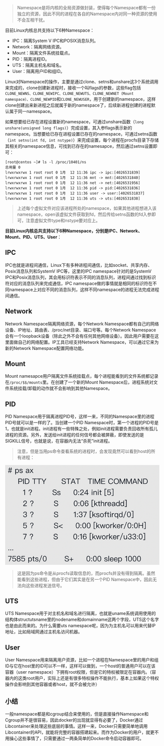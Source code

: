 

>  Namespace是将内核的全局资源做封装，使得每个Namespace都有一份独立的资源，因此不同的进程在各自的Namespace内对同一种资源的使用不会互相干扰。

目前Linux内核总共支持以下6种Namespace：

- IPC：隔离System V IPC和POSIX消息队列。
- Network：隔离网络资源。
- Mount：隔离文件系统挂载点。
- PID：隔离进程ID。
- UTS：隔离主机名和域名。
- User：隔离用户ID和组ID。

Linux对Namespace的操作，主要是通过clone、setns和unshare这3个系统调用来完成的，clone创建新进程时，接收一个叫flags的参数，这些flag包括`CLONE_NEWNS、CLONE_NEWIPC、CLONE_NEWUTS、CLONE_NEWNET（Mount namespace）、CLONE_NEWPID`和`CLONE_NEWUSER`，用于创建新的namespace，这样clone创建出来新进程之后就属于新的namespace了，后续新进程创建的进程默认属于同一namespace。

如果想要给已存在进程设置新的namespace，可通过unshare函数（`long unshare(unsigned long flags)`）完成设置，其入参flags表示新的namespace。当想要给已存在进程设置已存在的namespace，可通过setns函数（`int setns(int fd, int nstype)`）来完成设置，每个进程在procfs目录下存储其相关的namespace信息，可找到已存在的namesapce，然后通过setns设置即可：

```shell
[root@centos ~]# ls -l /proc/10401/ns
总用量 0
lrwxrwxrwx 1 root root 0 1月  12 11:36 ipc -> ipc:[4026531839]
lrwxrwxrwx 1 root root 0 1月  12 11:36 mnt -> mnt:[4026531840]
lrwxrwxrwx 1 root root 0 1月  12 11:36 net -> net:[4026531956]
lrwxrwxrwx 1 root root 0 1月  12 11:36 pid -> pid:[4026531836]
lrwxrwxrwx 1 root root 0 1月  12 11:36 user -> user:[4026531837]
lrwxrwxrwx 1 root root 0 1月  12 11:36 uts -> uts:[4026531838]
```

> 上述每个虚拟文件对应该进程所处的namespace，如果其他进程想进入该namespace，open该虚拟文件获取到fd，然后传给setns函数的fd入参即可，注意虚拟文件type和nstype要对应上。

**目前Linux内核总共支持以下6种Namespace，分别是IPC、Network、Mount、PID、UTS、User**：

## IPC

IPC也就是进程间通信，Linux下有多种进程间通信，比如socket、共享内存、Posix消息队列和SystemV IPC等，这里的IPC namespace针对的是SystemV IPC和Posix消息队列，其会用标识符表示不同的消息队列，进程间通过找到标识符对应的消息队列来完成通信，IPC namespace做的事情就是相同的标识符在不同namespace上对应不同的消息队列，这样不同namespace的进程无法完成进程间通信。

## Network

Network Namespace隔离网络资源，每个Network Namespace都有自己的网络设备、IP地址、路由表、/proc/net目录、端口号等。每个Network Namespace会有一个loopback设备（除此之外不会有任何其他网络设备）。因此用户需要在这里面做自己的网络配置。IP工具已经支持Network Namespace，可以通过它来为新的Network Namespace配置网络功能。

## Mount

Mount namesapce用户隔离文件系统挂载点，每个进程能看到的文件系统都记录在`/proc/$$/mounts`里。在创建了一个新的Mount Namespace后，进程系统对文件系统挂载/卸载的动作就不会影响到其他Namespace。

## PID

PID Namespace用于隔离进程PID号，这样一来，不同的Namespace里的进程PID号就可以是一样的了。当创建一个PID Namespace时，第一个进程的PID号是1，也就是init进程。init进程有一些特殊之处，例如init进程需要负责回收所有孤儿进程的资源。另外，发送给init进程的任何信号都会被屏蔽，即使发送的是SIGKILL信号，也就是说，在容器内无法“杀死”init进程。

> 注意，但是当用ps命令查看系统的进程时，会发现竟然可以看到host的所有进程：

<img src="./_image/namespace原理解析/image-20200112120533738.png"/>

> 这是因为ps命令是从procfs读取信息的，而procfs并没有得到隔离。虽然能看到这些进程，但由于它们其实是在另一个PID Namespace中，因此无法向这些进程发送信号。

## UTS

UTS Namespace用于对主机名和域名进行隔离，也就是uname系统调用使用的结构体structutsname里的nodename和domainname这两个字段，UTS这个名字也是由此而来的。为什么需要uts namespace呢，因为为主机名可以用来代替IP地址，比如局域网通过主机名访问机器。

## User

User Namespace用来隔离用户资源，比如一个进程在Namespace里的用户和组ID与它在host里的ID可以不一样，这样可以做到，一个host的普通用户可以在该容器（user namespace）下拥有root权限，但是它的特权被限定在容器内。（容器内的这类root用户，实际上还是有很多特权操作不能执行，基本上如果这个特权操作会影响到其他容器或者host，就不会被允许）

## 小结

一般namespace都是和cgroup结合来使用的，但是直接操作Namespace和Cgroup并不是很容易，因此docker的出现就显得有必要了，Docker通过Libcontainer来处理这些底层的事情。这样一来，Docker只需要简单地调用Libcontainer的API，就能将完整的容器搭建起来。而作为Docker的用户，就更不用操心这些事情了，只需要通过一两条简单的Docker命令启动容器即可。